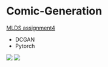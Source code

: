 # Comic-Generation



[MLDS assignment4](https://www.csie.ntu.edu.tw/~yvchen/f106-adl/A4) 

- DCGAN
- Pytorch



![](http://ovshqtujw.bkt.clouddn.com/visdom_image15.jpg) ![](http://ovshqtujw.bkt.clouddn.com/visdom_image13.jpg)